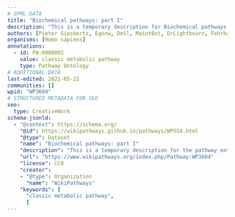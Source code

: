 ```yaml
---
# GPML DATA
title: "Biochemical pathways: part I"
description: "This is a temporary description for Biochemical pathways: part I"
authors: [Pieter Giesbertz, Egonw, DeSl, MaintBot, DrLightbourn, Fehrhart, Eweitz]
organisms: [Homo sapiens]
annotations:
  - id: PW:0000002
    value: classic metabolic pathway
    type: Pathway Ontology
# ADDITIONAL DATA
last-edited: 2021-05-22
communities: []
wpid: "WP3604"
# STRUCTURED METADATA FOR SEO
seo:
  type: CreativeWork
schema-jsonld:
  - "@context": https://schema.org/
    "@id": https://wikipathways.github.io/pathways/WP554.html
    "@type": Dataset
    "name": "Biochemical pathways: part I"
    "description": "This is a temporary description for the pathway entitled: Biochemical pathways: part I"
    "url": "https://www.wikipathways.org/index.php/Pathway:WP3604"
    "license": CC0
    "creator":
    - "@type": Organization
      "name": "WikiPathways"
    "keywords": [
      "classic metabolic pathway",
      ]
---
```

